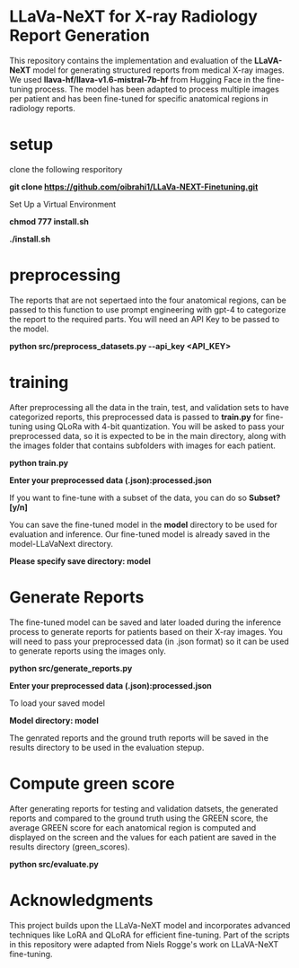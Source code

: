 # LLaVa-NeXT for X-ray Radiology Report Generation

This repository contains the implementation and evaluation of the **LLaVA-NeXT** model for generating structured reports from medical X-ray images. We used **llava-hf/llava-v1.6-mistral-7b-hf** from Hugging Face in the fine-tuning process. The model has been adapted to process multiple images per patient and has been fine-tuned for specific anatomical regions in radiology reports.

# setup

clone the following resporitory 

**git clone https://github.com/oibrahi1/LLaVa-NEXT-Finetuning.git**

Set Up a Virtual Environment

**chmod 777 install.sh**

**./install.sh**

# preprocessing

The reports that are not sepertaed into the four anatomical regions, can be passed to this function to use prompt engineering with gpt-4 to categorize the report to the required parts. You will need an API Key to be passed to the model. 

**python src/preprocess_datasets.py --api_key <API_KEY>**

# training

After preprocessing all the data in the train, test, and validation sets to have categorized reports, this preprocessed data is passed to **train.py** for fine-tuning using QLoRa with 4-bit quantization. You will be asked to pass your preprocessed data, so it is expected to be in the main directory, along with the images folder that contains subfolders with images for each patient.

**python train.py**

**Enter your preprocessed data (.json):processed.json**

If you want to fine-tune with a subset of the data, you can do so **Subset? [y/n]**

You can save the fine-tuned model in the **model** directory to be used for evaluation and inference. Our fine-tuned model is already saved in the model-LLaVaNext directory.

**Please specify save directory: model**

# Generate Reports

The fine-tuned model can be saved and later loaded during the inference process to generate reports for patients based on their X-ray images. You will need to pass your preprocessed data (in .json format) so it can be used to generate reports using the images only.

**python src/generate_reports.py**

**Enter your preprocessed data (.json):processed.json**

To load your saved model 

**Model directory: model**

The genrated reports and the ground truth reports will be saved in the results directory to be used in the evaluation stepup. 

# Compute green score

After generating reports for testing and validation datsets, the generated reports and compared to the ground truth using the GREEN score, the average GREEN score for each anatomical region is computed and displayed on the screen and the values for each patient are saved in the results directory (green_scores). 

**python src/evaluate.py**

# Acknowledgments

This project builds upon the LLaVa-NeXT model and incorporates advanced techniques like LoRA and QLoRA for efficient fine-tuning. Part of the scripts in this repository were adapted from Niels Rogge's work on LLaVA-NeXT fine-tuning.


